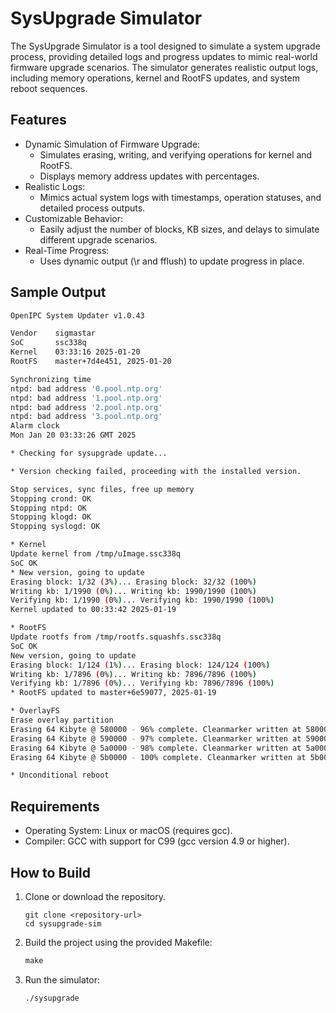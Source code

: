# SysUpgrade Simulator

The SysUpgrade Simulator is a tool designed to simulate a system upgrade process, providing detailed logs and progress updates to mimic real-world firmware upgrade scenarios. The simulator generates realistic output logs, including memory operations, kernel and RootFS updates, and system reboot sequences.


 ## Features

* Dynamic Simulation of Firmware Upgrade:
	* Simulates erasing, writing, and verifying operations for kernel and RootFS.
	* Displays memory address updates with percentages.
* Realistic Logs:
	* Mimics actual system logs with timestamps, operation statuses, and detailed process outputs.
* Customizable Behavior:
	* Easily adjust the number of blocks, KB sizes, and delays to simulate different upgrade scenarios.
* Real-Time Progress:
	* Uses dynamic output (\r and fflush) to update progress in place.



## Sample Output
```bash
OpenIPC System Updater v1.0.43

Vendor    sigmastar
SoC       ssc338q
Kernel    03:33:16 2025-01-20
RootFS    master+7d4e451, 2025-01-20

Synchronizing time
ntpd: bad address '0.pool.ntp.org'
ntpd: bad address '1.pool.ntp.org'
ntpd: bad address '2.pool.ntp.org'
ntpd: bad address '3.pool.ntp.org'
Alarm clock
Mon Jan 20 03:33:26 GMT 2025

* Checking for sysupgrade update...

* Version checking failed, proceeding with the installed version.

Stop services, sync files, free up memory
Stopping crond: OK
Stopping ntpd: OK
Stopping klogd: OK
Stopping syslogd: OK

* Kernel
Update kernel from /tmp/uImage.ssc338q
SoC OK
* New version, going to update
Erasing block: 1/32 (3%)... Erasing block: 32/32 (100%)
Writing kb: 1/1990 (0%)... Writing kb: 1990/1990 (100%)
Verifying kb: 1/1990 (0%)... Verifying kb: 1990/1990 (100%)
Kernel updated to 00:33:42 2025-01-19

* RootFS
Update rootfs from /tmp/rootfs.squashfs.ssc338q
SoC OK
New version, going to update
Erasing block: 1/124 (1%)... Erasing block: 124/124 (100%)
Writing kb: 1/7896 (0%)... Writing kb: 7896/7896 (100%)
Verifying kb: 1/7896 (0%)... Verifying kb: 7896/7896 (100%)
* RootFS updated to master+6e59077, 2025-01-19

* OverlayFS
Erase overlay partition
Erasing 64 Kibyte @ 580000 - 96% complete. Cleanmarker written at 580000.
Erasing 64 Kibyte @ 590000 - 97% complete. Cleanmarker written at 590000.
Erasing 64 Kibyte @ 5a0000 - 98% complete. Cleanmarker written at 5a0000.
Erasing 64 Kibyte @ 5b0000 - 100% complete. Cleanmarker written at 5b0000.

* Unconditional reboot
```

## Requirements

* Operating System: Linux or macOS (requires gcc).
* Compiler: GCC with support for C99 (gcc version 4.9 or higher).

## How to Build

1. Clone or download the repository.
	```
	git clone <repository-url>
	cd sysupgrade-sim
	```
2. Build the project using the provided Makefile:
	```Makefile
	make
	```
3. Run the simulator:
	```bash
	./sysupgrade
	```